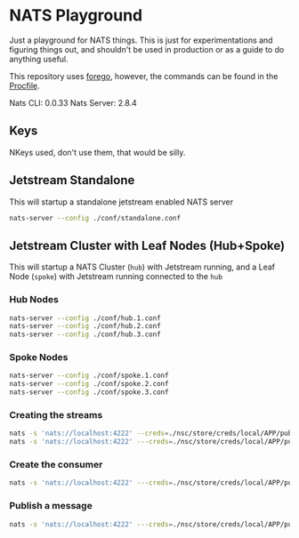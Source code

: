 # NATS Playground

Just a playground for NATS things. This is just for experimentations and figuring things out, and shouldn't be used in production or as a guide to do anything useful.

This repository uses [forego](https://github.com/ddollar/forego), however, the commands can be found in the [Procfile](./Procfile).

Nats CLI: 0.0.33
Nats Server: 2.8.4

## Keys

NKeys used, don't use them, that would be silly.

## Jetstream Standalone

This will startup a standalone jetstream enabled NATS server

```bash
nats-server --config ./conf/standalone.conf
```

## Jetstream Cluster with Leaf Nodes (Hub+Spoke)

This will startup a NATS Cluster (`hub`) with Jetstream running, and a Leaf Node (`spoke`) with Jetstream running connected to the `hub`

### Hub Nodes

```bash
nats-server --config ./conf/hub.1.conf
nats-server --config ./conf/hub.2.conf
nats-server --config ./conf/hub.3.conf
```

### Spoke Nodes

```bash
nats-server --config ./conf/spoke.1.conf
nats-server --config ./conf/spoke.2.conf
nats-server --config ./conf/spoke.3.conf
```

### Creating the streams

```bash
nats -s 'nats://localhost:4222' --creds=./nsc/store/creds/local/APP/pubsub.creds --js-domain hub stream add --config ./data/orders.json
nats -s 'nats://localhost:4222' ---creds=./nsc/store/creds/local/APP/pubsub.creds --js-domain spoke stream add --config ./data/orders.json
```

### Create the consumer

```bash
nats -s 'nats://localhost:4222' ---creds=./nsc/store/creds/local/APP/pubsub.creds consumer add ORDERS TEST --target="order.received" --ack explicit --deliver all --max-deliver=-1 --sample 100 --replay=instant --filter="" --max-pending=0 --no-headers-only --backoff=none --deliver-group="" --heartbeat=-1 --no-flow-control
```

### Publish a message

```bash
nats -s 'nats://localhost:4222' ---creds=./nsc/store/creds/local/APP/pubsub.creds pub order.1 "order 1"
```

